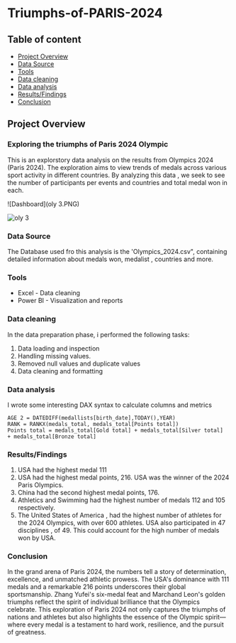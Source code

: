 # Triumphs-of-PARIS-2024
## Table of content
- [Project Overview](project-overview)
- [Data Source](data-source)
- [Tools](tools)
- [Data cleaning](data-cleaning)
- [Data analysis](data-analysis)
- [Results/Findings](results/findings)
- [Conclusion](conclusion)

## Project Overview
### Exploring the triumphs of Paris 2024 Olympic

This is an explorstory data analysis on the results from Olympics 2024 (Paris 2024). The exploration aims to view trends of medals across various sport activity in different countries. By analyzing this data , we seek to see the number of participants per events and countries and total medal won in each.

![Dashboard](oly 3.PNG)

![oly 3](https://github.com/user-attachments/assets/525f6171-b7c9-4d6f-b2d0-a150cf80ec69)

### Data Source

The Database used fro this analysis is the 'Olympics_2024.csv", containing detailed information about medals won, medalist , countries and more.

### Tools

- Excel - Data cleaning
- Power BI - Visualization and reports

### Data cleaning
In the data preparation phase, i performed the following tasks:
1. Data loading and inspection
2. Handling missing values.
3. Removed null values and duplicate values
4. Data cleaning and formatting

### Data analysis
I wrote some interesting DAX syntax to calculate columns and metrics
```DAX
AGE 2 = DATEDIFF(medallists[birth_date],TODAY(),YEAR)
RANK = RANKX(medals_total, medals_total[Points total])
Points total = medals_total[Gold total] + medals_total[Silver total]  + medals_total[Bronze total]
```

### Results/Findings
1. USA had the highest medal 111
2. USA had the highest medal points, 216. USA was the winner of the 2024 Paris Olympics.
3. China had the second highest medal points, 176.
4. Athletics and Swimming had the highest number of medals 112 and 105 respectively.
5. The United States of America , had the highest number of athletes for the 2024 Olympics, with over 600 athletes. USA also participated in 47 disciplines , of 49. This could account for the high number of medals won by USA.


### Conclusion
In the grand arena of Paris 2024, the numbers tell a story of determination, excellence, and unmatched 
athletic prowess. 
The USA's dominance with 111 medals and a remarkable 216 points underscores their global 
sportsmanship. Zhang Yufei's six-medal feat and Marchand Leon's golden triumphs reflect the spirit of 
individual brilliance that the Olympics celebrate.
This exploration of Paris 2024 not only captures the triumphs of nations and athletes but also highlights 
the essence of the Olympic spirit—where every medal is a testament to hard work, resilience, and the pursuit of greatness.
